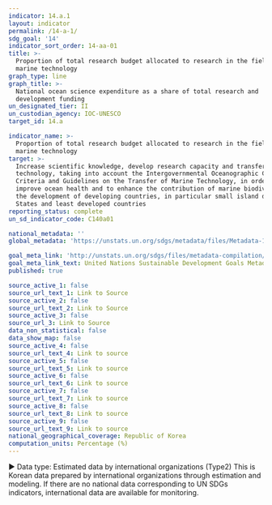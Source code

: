 ```yaml
---
indicator: 14.a.1
layout: indicator
permalink: /14-a-1/
sdg_goal: '14'
indicator_sort_order: 14-aa-01
title: >-
  Proportion of total research budget allocated to research in the field of
  marine technology
graph_type: line
graph_title: >-
  National ocean science expenditure as a share of total research and
  development funding
un_designated_tier: II
un_custodian_agency: IOC-UNESCO
target_id: 14.a

indicator_name: >-
  Proportion of total research budget allocated to research in the field of
  marine technology
target: >-
  Increase scientific knowledge, develop research capacity and transfer marine
  technology, taking into account the Intergovernmental Oceanographic Commission
  Criteria and Guidelines on the Transfer of Marine Technology, in order to
  improve ocean health and to enhance the contribution of marine biodiversity to
  the development of developing countries, in particular small island developing
  States and least developed countries
reporting_status: complete
un_sd_indicator_code: C140a01

national_metadata: ''
global_metadata: 'https://unstats.un.org/sdgs/metadata/files/Metadata-14-0a-01.pdf'

goal_meta_link: 'http://unstats.un.org/sdgs/files/metadata-compilation/Metadata-Goal-14.pdf'
goal_meta_link_text: United Nations Sustainable Development Goals Metadata (pdf 288kB)
published: true

source_active_1: false
source_url_text_1: Link to Source
source_active_2: false
source_url_text_2: Link to Source
source_active_3: false
source_url_3: Link to Source
data_non_statistical: false
data_show_map: false
source_active_4: false
source_url_text_4: Link to source
source_active_5: false
source_url_text_5: Link to source
source_active_6: false
source_url_text_6: Link to source
source_active_7: false
source_url_text_7: Link to source
source_active_8: false
source_url_text_8: Link to source
source_active_9: false
source_url_text_9: Link to source
national_geographical_coverage: Republic of Korea
computation_units: Percentage (%)
---
```

▶ Data type: Estimated data by international organizations (Type2) This is Korean data prepared by international organizations through estimation and modeling. If there are no national data corresponding to UN SDGs indicators, international data are available for monitoring.
